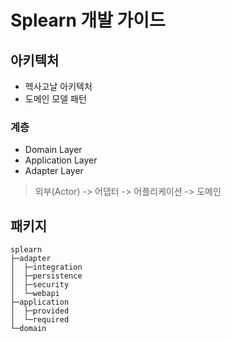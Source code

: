 # Splearn 개발 가이드

## 아키텍처

- 헥사고날 아키텍처
- 도메인 모델 패턴

### 계층

- Domain Layer
- Application Layer
- Adapter Layer

> 외부(Actor) -> 어댑터 -> 어플리케이션 -> 도메인

## 패키지

```text
splearn
├─adapter
│  ├─integration
│  ├─persistence
│  ├─security
│  └─webapi
├─application
│  ├─provided
│  └─required
└─domain

```
